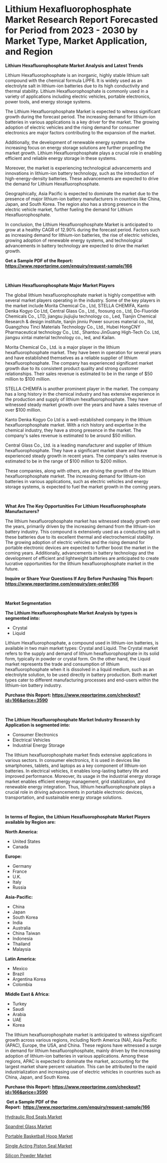 <p><h1>Lithium Hexafluorophosphate Market Research Report Forecasted for Period from 2023 -  2030 by Market Type, Market Application, and Region</h1></p><p><strong>Lithium Hexafluorophosphate Market Analysis and Latest Trends</strong></p>
<p><p>Lithium Hexafluorophosphate is an inorganic, highly stable lithium salt compound with the chemical formula LiPF6. It is widely used as an electrolyte salt in lithium-ion batteries due to its high conductivity and thermal stability. Lithium Hexafluorophosphate is commonly used in a variety of applications including electric vehicles, portable electronics, power tools, and energy storage systems.</p><p>The Lithium Hexafluorophosphate Market is expected to witness significant growth during the forecast period. The increasing demand for lithium-ion batteries in various applications is a key driver for the market. The growing adoption of electric vehicles and the rising demand for consumer electronics are major factors contributing to the expansion of the market.</p><p>Additionally, the development of renewable energy systems and the increasing focus on energy storage solutions are further propelling the market growth. Lithium Hexafluorophosphate plays a crucial role in enabling efficient and reliable energy storage in these systems.</p><p>Moreover, the market is experiencing technological advancements and innovations in lithium-ion battery technology, such as the introduction of high-energy-density batteries. These advancements are expected to drive the demand for Lithium Hexafluorophosphate.</p><p>Geographically, Asia Pacific is expected to dominate the market due to the presence of major lithium-ion battery manufacturers in countries like China, Japan, and South Korea. The region also has a strong presence in the electric vehicle market, further fueling the demand for Lithium Hexafluorophosphate.</p><p>In conclusion, the Lithium Hexafluorophosphate Market is anticipated to grow at a healthy CAGR of 12.90% during the forecast period. Factors such as increasing demand for lithium-ion batteries, the rise of electric vehicles, growing adoption of renewable energy systems, and technological advancements in battery technology are expected to drive the market growth.</p></p>
<p><strong>Get a Sample PDF of the Report:&nbsp; <a href="https://www.reportprime.com/enquiry/request-sample/166">https://www.reportprime.com/enquiry/request-sample/166</a></strong></p>
<p>&nbsp;</p>
<p><strong>Lithium Hexafluorophosphate Major Market Players</strong></p>
<p><p>The global lithium hexafluorophosphate market is highly competitive with several market players operating in the industry. Some of the key players in the market include Morita Chemical Co., Ltd, STELLA CHEMIFA, Kanto Denka Kogyo Co Ltd, Central Glass Co., Ltd., foosung co., Ltd, Do-Fluoride Chemicals Co., LTD, jiangsu jiujiujiu technology co., Led, Tianjin Chemical Research & design institute, tianjin jinniu Power sources material co., ltd, Guangzhou Tinci Materials Technology Co., Ltd., Hubei HongCNY Pharmaceutical technology Co., Ltd., Shantou JinGuang High-Tech Co. Ltd, jiangsu xintai material technology co., led, and Kailan.</p><p>Morita Chemical Co., Ltd. is a major player in the lithium hexafluorophosphate market. They have been in operation for several years and have established themselves as a reliable supplier of lithium hexafluorophosphate. The company has experienced significant market growth due to its consistent product quality and strong customer relationships. Their sales revenue is estimated to be in the range of $50 million to $100 million.</p><p>STELLA CHEMIFA is another prominent player in the market. The company has a long history in the chemical industry and has extensive experience in the production and supply of lithium hexafluorophosphate. They have witnessed steady market growth over the years and have a sales revenue of over $100 million.</p><p>Kanto Denka Kogyo Co Ltd is a well-established company in the lithium hexafluorophosphate market. With a rich history and expertise in the chemical industry, they have a strong presence in the market. The company's sales revenue is estimated to be around $50 million.</p><p>Central Glass Co., Ltd. is a leading manufacturer and supplier of lithium hexafluorophosphate. They have a significant market share and have experienced steady growth in recent years. The company's sales revenue is estimated to be in the range of $100 million to $200 million.</p><p>These companies, along with others, are driving the growth of the lithium hexafluorophosphate market. The increasing demand for lithium-ion batteries in various applications, such as electric vehicles and energy storage systems, is expected to fuel the market growth in the coming years.</p></p>
<p>&nbsp;</p>
<p><strong>What Are The Key Opportunities For Lithium Hexafluorophosphate Manufacturers?</strong></p>
<p><p>The lithium hexafluorophosphate market has witnessed steady growth over the years, primarily driven by the increasing demand from the lithium-ion battery industry. This compound is extensively used as a conducting salt in these batteries due to its excellent thermal and electrochemical stability. The growing adoption of electric vehicles and the rising demand for portable electronic devices are expected to further boost the market in the coming years. Additionally, advancements in battery technology and the development of efficient and lightweight batteries are anticipated to create lucrative opportunities for the lithium hexafluorophosphate market in the future.</p></p>
<p><strong>Inquire or Share Your Questions If Any Before Purchasing This Report: <a href="https://www.reportprime.com/enquiry/pre-order/166">https://www.reportprime.com/enquiry/pre-order/166</a></strong></p>
<p>&nbsp;</p>
<p><strong>Market Segmentation</strong></p>
<p><strong>The Lithium Hexafluorophosphate Market Analysis by types is segmented into:</strong></p>
<p><ul><li>Crystal</li><li>Liquid</li></ul></p>
<p><p>Lithium Hexafluorophosphate, a compound used in lithium-ion batteries, is available in two main market types: Crystal and Liquid. The Crystal market refers to the supply and demand of lithium hexafluorophosphate in its solid form, typically in powder or crystal form. On the other hand, the Liquid market represents the trade and consumption of lithium hexafluorophosphate when it is dissolved in a liquid medium, such as an electrolyte solution, to be used directly in battery production. Both market types cater to different manufacturing processes and end-users within the lithium-ion battery industry.</p></p>
<p><strong>Purchase this Report:&nbsp;<a href="https://www.reportprime.com/checkout?id=166&price=3590">https://www.reportprime.com/checkout?id=166&price=3590</a></strong></p>
<p>&nbsp;</p>
<p><strong>The Lithium Hexafluorophosphate Market Industry Research by Application is segmented into:</strong></p>
<p><ul><li>Consumer Electronics</li><li>Electrical Vehicles</li><li>Industrial Energy Storage</li></ul></p>
<p><p>The lithium hexafluorophosphate market finds extensive applications in various sectors. In consumer electronics, it is used in devices like smartphones, tablets, and laptops as a key component of lithium-ion batteries. In electrical vehicles, it enables long-lasting battery life and improved performance. Moreover, its usage in the industrial energy storage market enables efficient energy management, grid stabilization, and renewable energy integration. Thus, lithium hexafluorophosphate plays a crucial role in driving advancements in portable electronic devices, transportation, and sustainable energy storage solutions.</p></p>
<p>&nbsp;</p>
<p><strong>In terms of Region, the Lithium Hexafluorophosphate Market Players available by Region are:</strong></p>
<p>
    <p> <strong> North America: </strong>
        <ul>
            <li>United States</li>
            <li>Canada</li>
        </ul>
        </p> 
    <p> <strong> Europe: </strong>
        <ul>
            <li>Germany</li>
            <li>France</li>
            <li>U.K.</li>
            <li>Italy</li>
            <li>Russia</li>
        </ul>
        </p> 
    <p> <strong> Asia-Pacific: </strong>
        <ul>
            <li>China</li>
            <li>Japan</li>
            <li>South Korea</li>
            <li>India</li>
            <li>Australia</li>
            <li>China Taiwan</li>
            <li>Indonesia</li>
            <li>Thailand</li>
            <li>Malaysia</li>
        </ul>
        </p> 
    <p> <strong> Latin America: </strong>
        <ul>
            <li>Mexico</li>
            <li>Brazil</li>
            <li>Argentina Korea</li>
            <li>Colombia</li>
        </ul>
        </p> 
    <p> <strong> Middle East & Africa: </strong>
        <ul>
            <li>Turkey</li>
            <li>Saudi</li>
            <li>Arabia</li>
            <li>UAE</li>
            <li>Korea</li>
        </ul>
    </p>
    </p>
<p><p>The lithium hexafluorophosphate market is anticipated to witness significant growth across various regions, including North America (NA), Asia Pacific (APAC), Europe, the USA, and China. These regions have witnessed a surge in demand for lithium hexafluorophosphate, mainly driven by the increasing adoption of lithium-ion batteries in various applications. Among these regions, APAC is expected to dominate the market, accounting for the largest market share percent valuation. This can be attributed to the rapid industrialization and increasing use of electric vehicles in countries such as China, Japan, and South Korea.</p></p>
<p><strong>Purchase this Report: <a href="https://www.reportprime.com/checkout?id=166&price=3590">https://www.reportprime.com/checkout?id=166&price=3590</a></strong></p>
<p>&nbsp;<strong>Get a Sample PDF of the Report:&nbsp;&nbsp;<a href="https://www.reportprime.com/enquiry/request-sample/166">https://www.reportprime.com/enquiry/request-sample/166</a></strong></p>
<p><strong></strong></p>
<p><p><a href="https://medium.com/@tiffanytran1905/hydraulic-rod-seals-market-size-cagr-trends-2024-2030-f9bda0cc9f57">Hydraulic Rod Seals Market</a></p><p><a href="https://github.com/kipkeeva/Market-Research-Report-List-1/blob/main/spandrel-glass-market.md">Spandrel Glass Market</a></p><p><a href="https://medium.com/@digitaldiviner12/portable-basketball-hoop-market-trends-forecast-and-competitive-analysis-to-2030-47f53ebd7ffb">Portable Basketball Hoop Market</a></p><p><a href="https://medium.com/@carolynfuller1997/single-acting-piston-seal-market-size-reveals-the-best-marketing-channels-in-global-industry-9f1a72621982">Single Acting Piston Seal Market</a></p><p><a href="https://github.com/provorikovar/Market-Research-Report-List-1/blob/main/silicon-powder-market.md">Silicon Powder Market</a></p></p>